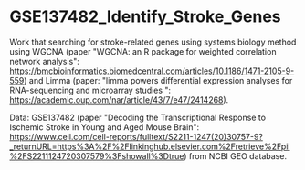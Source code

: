# GSE137482_Identify_Stroke_Genes
Work that searching for stroke-related genes using systems biology method using WGCNA (paper "WGCNA: an R package for weighted correlation network analysis": https://bmcbioinformatics.biomedcentral.com/articles/10.1186/1471-2105-9-559) and Limma (paper: "limma powers differential expression analyses for RNA-sequencing and microarray studies ": https://academic.oup.com/nar/article/43/7/e47/2414268).

Data: GSE137482 (paper "Decoding the Transcriptional Response to Ischemic Stroke in Young and Aged Mouse Brain": https://www.cell.com/cell-reports/fulltext/S2211-1247(20)30757-9?_returnURL=https%3A%2F%2Flinkinghub.elsevier.com%2Fretrieve%2Fpii%2FS2211124720307579%3Fshowall%3Dtrue) from NCBI GEO database.


